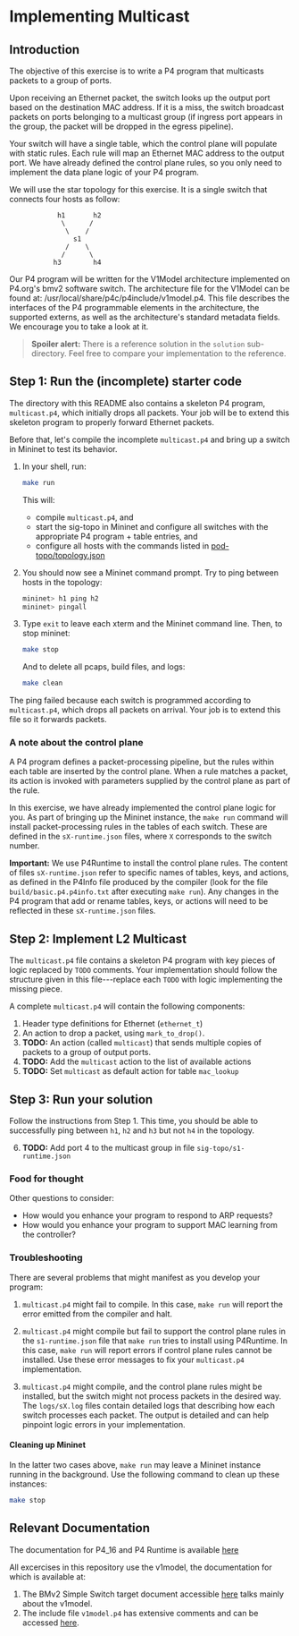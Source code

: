 # Implementing Multicast

## Introduction

The objective of this exercise is to write a P4 program that multicasts packets
to a group of ports.


Upon receiving an Ethernet packet, the switch looks up the output port based on
the destination MAC address. If it is a miss, the switch broadcast packets on
ports belonging to a multicast group (if ingress port appears in the group, the
packet will be dropped in the egress pipeline).


Your switch will have a single table, which the control plane will populate with
static rules. Each rule will map an Ethernet MAC address to the output port. We
have already defined the control plane rules, so you only need to implement the
data plane logic of your P4 program.

We will use the star topology for this exercise. It is a single switch that
connects four hosts as follow:

                h1       h2
                 \      /
                  \    /
                    s1  
                  /    \
                 /      \
               h3        h4

Our P4 program will be written for the V1Model architecture implemented on
P4.org's bmv2 software switch. The architecture file for the V1Model can be
found at: /usr/local/share/p4c/p4include/v1model.p4. This file describes the
interfaces of the P4 programmable elements in the architecture, the supported
externs, as well as the architecture's standard metadata fields. We encourage
you to take a look at it.

> **Spoiler alert:** There is a reference solution in the `solution`
> sub-directory. Feel free to compare your implementation to the
> reference.

## Step 1: Run the (incomplete) starter code

The directory with this README also contains a skeleton P4 program,
`multicast.p4`, which initially drops all packets. Your job will be to extend
this skeleton program to properly forward Ethernet packets.

Before that, let's compile the incomplete `multicast.p4` and bring up a switch
in Mininet to test its behavior.

1. In your shell, run:
   ```bash
   make run
   ```
   This will:
   * compile `multicast.p4`, and
   * start the sig-topo in Mininet and configure all switches with
   the appropriate P4 program + table entries, and
   * configure all hosts with the commands listed in
   [pod-topo/topology.json](./pod-topo/topology.json)

2. You should now see a Mininet command prompt. Try to ping between
   hosts in the topology:
   ```bash
   mininet> h1 ping h2
   mininet> pingall
   ```
3. Type `exit` to leave each xterm and the Mininet command line.
   Then, to stop mininet:
   ```bash
   make stop
   ```
   And to delete all pcaps, build files, and logs:
   ```bash
   make clean
   ```

The ping failed because each switch is programmed according to `multicast.p4`,
which drops all packets on arrival. Your job is to extend this file so it
forwards packets.

### A note about the control plane

A P4 program defines a packet-processing pipeline, but the rules within each
table are inserted by the control plane. When a rule matches a packet, its
action is invoked with parameters supplied by the control plane as part of the
rule.

In this exercise, we have already implemented the control plane logic for you.
As part of bringing up the Mininet instance, the `make run` command will install
packet-processing rules in the tables of each switch. These are defined in the
`sX-runtime.json` files, where `X` corresponds to the switch number.

**Important:** We use P4Runtime to install the control plane rules. The
content of files `sX-runtime.json` refer to specific names of tables, keys, and
actions, as defined in the P4Info file produced by the compiler (look for the
file `build/basic.p4.p4info.txt` after executing `make run`). Any changes in the P4
program that add or rename tables, keys, or actions will need to be reflected in
these `sX-runtime.json` files.

## Step 2: Implement L2 Multicast

The `multicast.p4` file contains a skeleton P4 program with key pieces of logic
replaced by `TODO` comments. Your implementation should follow the structure
given in this file---replace each `TODO` with logic implementing the missing
piece.

A complete `multicast.p4` will contain the following components:

1. Header type definitions for Ethernet (`ethernet_t`)
2. An action to drop a packet, using `mark_to_drop()`.
3. **TODO:** An action (called `multicast`) that sends multiple copies of packets
   to a group of output ports.
4. **TODO:** Add the `multicast` action to the list of available actions
5. **TODO:** Set `multicast` as default action for table `mac_lookup`

## Step 3: Run your solution

Follow the instructions from Step 1. This time, you should be able to
successfully ping between `h1`, `h2` and `h3` but not `h4` in the topology.

6. **TODO:** Add port 4 to the multicast group in file `sig-topo/s1-runtime.json`

### Food for thought

Other questions to consider:
 - How would you enhance your program to respond to ARP requests?
 - How would you enhance your program to support MAC learning from the controller?

### Troubleshooting

There are several problems that might manifest as you develop your program:

1. `multicast.p4` might fail to compile. In this case, `make run` will
report the error emitted from the compiler and halt.

2. `multicast.p4` might compile but fail to support the control plane rules in
the `s1-runtime.json` file that `make run` tries to install using P4Runtime. In
this case, `make run` will report errors if control plane rules cannot be
installed. Use these error messages to fix your `multicast.p4` implementation.

3. `multicast.p4` might compile, and the control plane rules might be installed,
but the switch might not process packets in the desired way. The `logs/sX.log`
files contain detailed logs that describing how each switch processes each
packet. The output is detailed and can help pinpoint logic errors in your
implementation.

#### Cleaning up Mininet

In the latter two cases above, `make run` may leave a Mininet instance
running in the background. Use the following command to clean up
these instances:

```bash
make stop
```

## Relevant Documentation

The documentation for P4_16 and P4 Runtime is available [here](https://p4.org/specs/)

All excercises in this repository use the v1model, the documentation for which is available at:
1. The BMv2 Simple Switch target document accessible [here](https://github.com/p4lang/behavioral-model/blob/master/docs/simple_switch.md) talks mainly about the v1model.
2. The include file `v1model.p4` has extensive comments and can be accessed [here](https://github.com/p4lang/p4c/blob/master/p4include/v1model.p4).